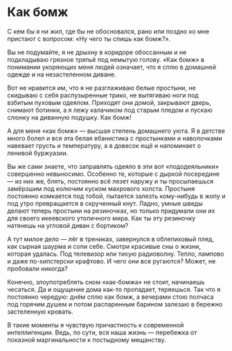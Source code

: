
# Как бомж

С кем бы я ни жил, где бы не обосновался, рано или поздно ко мне пристают с вопросом: «Ну чего ты спишь как бомж?».

Вы не подумайте, я не дрыхну в коридоре обоссанным и не подкладываю грязное тряпьё под немытую голову. «Как бомж» в понимании укоряющих меня людей означает, что я сплю в домашней одежде и на незастеленном диване.

Вот не нравится им, что я не разглаживаю белые простыни, не скидываю с себя распузыренные трико, не вытягиваю ноги под взбитым пуховым одеялом. Приходят они домой, закрывают дверь, снимают ботинки, а я лежу калачиком под старым пледом и пускаю слюнку на диванную подушку. Как бомж!

А для меня «как бомж» — высшая степень домашнего уюта. Я в детстве много болел и вся эта белая ебанистика с простынками и наволочками навевает грусть и температуру, а в довесок ещё и напоминает о ленивой буржуазии.

Вы же сами знаете, что заправлять одеяло в эти вот «пододеяльники» совершенно невыносимо. Особенно те, которые с дыркой посередине — из них же, блять, постоянно всё лезет наружу и ты просыпаешься замёрзшим под колючим куском махрового холста. Простыня постоянно комкается под тобой, пытается залезть кому-нибудь в жопу и под утро превращается в скрученный кнут. Ладно, умные шведы делают теперь простыни на резиночках, но только придумали они их для своего икеевского утопичного мира. Как ты эту резиночку натянешь на угловой диван с бортиком?

А тут милое дело — лёг в трениках, завернулся в облепиховый плед, как сырная шаурма и сопи себе. Смотри красивые сны о жизни, которая удалась. Под телевизор или тихую радиоволну. Тепло, лампово и даже по-хипстерски крафтово. И чего они все ругаются? Может, не пробовали никогда?

Конечно, злоупотреблять сном «как-бомжа» не стоит, начинаешь чесаться. Да и ощущение дома как-то пропадает, теряешься. Так что я постоянно чередую: днём сплю как бомж, а вечерами стою полчаса под горячим душем и потом распаренным барином залезаю в бережно застеленную кровать.

В такие моменты я чувствую причастность к современной интеллигенции. Ведь, по сути, вся наша жизнь — перебежка от показной маргинальности к постыдному мещанству.